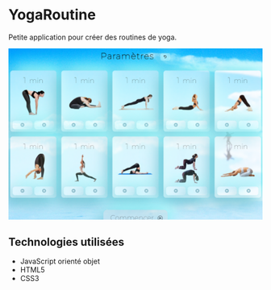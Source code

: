 # YogaRoutine

Petite application pour créer des routines de yoga.

![Screenshot](./img/yoga.png)

## Technologies utilisées

- JavaScript orienté objet
- HTML5
- CSS3
